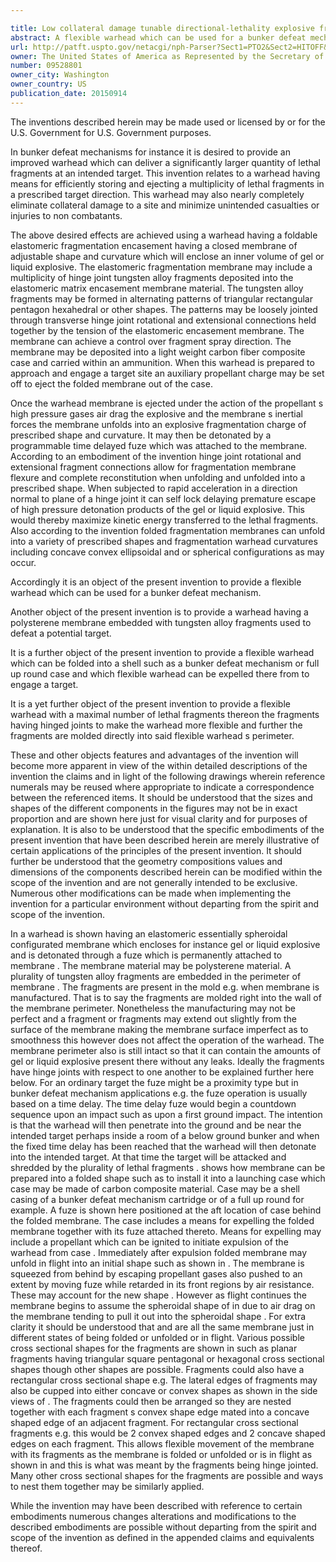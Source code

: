 ```yaml
---

title: Low collateral damage tunable directional-lethality explosive fragmentation ammunition
abstract: A flexible warhead which can be used for a bunker defeat mechanism. The warhead has a polysterene membrane embedded with lethal tungsten alloy fragments, contains an explosive gel, and also has an attached time delay fuze. The warhead is folded and stored in a case. In use, the warhead is expelled from the case by a propellant and the membrane is exploded with its fragments proximate to impacting a target, after the time delay.
url: http://patft.uspto.gov/netacgi/nph-Parser?Sect1=PTO2&Sect2=HITOFF&p=1&u=%2Fnetahtml%2FPTO%2Fsearch-adv.htm&r=1&f=G&l=50&d=PALL&S1=09528801&OS=09528801&RS=09528801
owner: The United States of America as Represented by the Secretary of the Army
number: 09528801
owner_city: Washington
owner_country: US
publication_date: 20150914
---
```

The inventions described herein may be made used or licensed by or for the U.S. Government for U.S. Government purposes.

In bunker defeat mechanisms for instance it is desired to provide an improved warhead which can deliver a significantly larger quantity of lethal fragments at an intended target. This invention relates to a warhead having means for efficiently storing and ejecting a multiplicity of lethal fragments in a prescribed target direction. This warhead may also nearly completely eliminate collateral damage to a site and minimize unintended casualties or injuries to non combatants.

The above desired effects are achieved using a warhead having a foldable elastomeric fragmentation encasement having a closed membrane of adjustable shape and curvature which will enclose an inner volume of gel or liquid explosive. The elastomeric fragmentation membrane may include a multiplicity of hinge joint tungsten alloy fragments deposited into the elastomeric matrix encasement membrane material. The tungsten alloy fragments may be formed in alternating patterns of triangular rectangular pentagon hexahedral or other shapes. The patterns may be loosely jointed through transverse hinge joint rotational and extensional connections held together by the tension of the elastomeric encasement membrane. The membrane can achieve a control over fragment spray direction. The membrane may be deposited into a light weight carbon fiber composite case and carried within an ammunition. When this warhead is prepared to approach and engage a target site an auxiliary propellant charge may be set off to eject the folded membrane out of the case.

Once the warhead membrane is ejected under the action of the propellant s high pressure gases air drag the explosive and the membrane s inertial forces the membrane unfolds into an explosive fragmentation charge of prescribed shape and curvature. It may then be detonated by a programmable time delayed fuze which was attached to the membrane. According to an embodiment of the invention hinge joint rotational and extensional fragment connections allow for fragmentation membrane flexure and complete reconstitution when unfolding and unfolded into a prescribed shape. When subjected to rapid acceleration in a direction normal to plane of a hinge joint it can self lock delaying premature escape of high pressure detonation products of the gel or liquid explosive. This would thereby maximize kinetic energy transferred to the lethal fragments. Also according to the invention folded fragmentation membranes can unfold into a variety of prescribed shapes and fragmentation warhead curvatures including concave convex ellipsoidal and or spherical configurations as may occur.

Accordingly it is an object of the present invention to provide a flexible warhead which can be used for a bunker defeat mechanism.

Another object of the present invention is to provide a warhead having a polysterene membrane embedded with tungsten alloy fragments used to defeat a potential target.

It is a further object of the present invention to provide a flexible warhead which can be folded into a shell such as a bunker defeat mechanism or full up round case and which flexible warhead can be expelled there from to engage a target.

It is a yet further object of the present invention to provide a flexible warhead with a maximal number of lethal fragments thereon the fragments having hinged joints to make the warhead more flexible and further the fragments are molded directly into said flexible warhead s perimeter.

These and other objects features and advantages of the invention will become more apparent in view of the within detailed descriptions of the invention the claims and in light of the following drawings wherein reference numerals may be reused where appropriate to indicate a correspondence between the referenced items. It should be understood that the sizes and shapes of the different components in the figures may not be in exact proportion and are shown here just for visual clarity and for purposes of explanation. It is also to be understood that the specific embodiments of the present invention that have been described herein are merely illustrative of certain applications of the principles of the present invention. It should further be understood that the geometry compositions values and dimensions of the components described herein can be modified within the scope of the invention and are not generally intended to be exclusive. Numerous other modifications can be made when implementing the invention for a particular environment without departing from the spirit and scope of the invention.

In a warhead is shown having an elastomeric essentially spheroidal configurated membrane which encloses for instance gel or liquid explosive and is detonated through a fuze which is permanently attached to membrane . The membrane material may be polysterene material. A plurality of tungsten alloy fragments are embedded in the perimeter of membrane . The fragments are present in the mold e.g. when membrane is manufactured. That is to say the fragments are molded right into the wall of the membrane perimeter. Nonetheless the manufacturing may not be perfect and a fragment or fragments may extend out slightly from the surface of the membrane making the membrane surface imperfect as to smoothness this however does not affect the operation of the warhead. The membrane perimeter also is still intact so that it can contain the amounts of gel or liquid explosive present there without any leaks. Ideally the fragments have hinge joints with respect to one another to be explained further here below. For an ordinary target the fuze might be a proximity type but in bunker defeat mechanism applications e.g. the fuze operation is usually based on a time delay. The time delay fuze would begin a countdown sequence upon an impact such as upon a first ground impact. The intention is that the warhead will then penetrate into the ground and be near the intended target perhaps inside a room of a below ground bunker and when the fixed time delay has been reached that the warhead will then detonate into the intended target. At that time the target will be attacked and shredded by the plurality of lethal fragments . shows how membrane can be prepared into a folded shape such as to install it into a launching case which case may be made of carbon composite material. Case may be a shell casing of a bunker defeat mechanism cartridge or of a full up round for example. A fuze is shown here positioned at the aft location of case behind the folded membrane. The case includes a means for expelling the folded membrane together with its fuze attached thereto. Means for expelling may include a propellant which can be ignited to initiate expulsion of the warhead from case . Immediately after expulsion folded membrane may unfold in flight into an initial shape such as shown in . The membrane is squeezed from behind by escaping propellant gases also pushed to an extent by moving fuze while retarded in its front regions by air resistance. These may account for the new shape . However as flight continues the membrane begins to assume the spheroidal shape of in due to air drag on the membrane tending to pull it out into the spheroidal shape . For extra clarity it should be understood that and are all the same membrane just in different states of being folded or unfolded or in flight. Various possible cross sectional shapes for the fragments are shown in such as planar fragments having triangular square pentagonal or hexagonal cross sectional shapes though other shapes are possible. Fragments could also have a rectangular cross sectional shape e.g. The lateral edges of fragments may also be cupped into either concave or convex shapes as shown in the side views of . The fragments could then be arranged so they are nested together with each fragment s convex shape edge mated into a concave shaped edge of an adjacent fragment. For rectangular cross sectional fragments e.g. this would be 2 convex shaped edges and 2 concave shaped edges on each fragment. This allows flexible movement of the membrane with its fragments as the membrane is folded or unfolded or is in flight as shown in and this is what was meant by the fragments being hinge jointed. Many other cross sectional shapes for the fragments are possible and ways to nest them together may be similarly applied.

While the invention may have been described with reference to certain embodiments numerous changes alterations and modifications to the described embodiments are possible without departing from the spirit and scope of the invention as defined in the appended claims and equivalents thereof.

